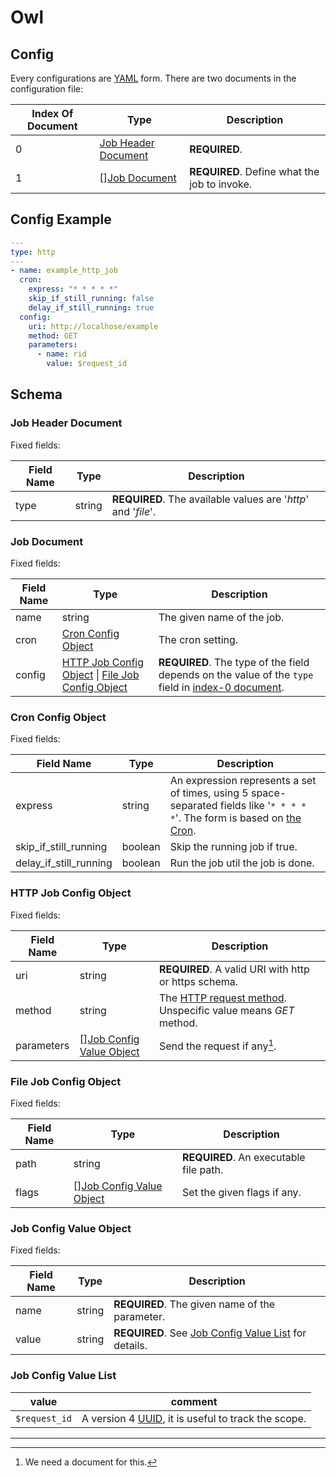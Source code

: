 # Owl

## Config

Every configurations are [YAML](https://en.wikipedia.org/wiki/YAML) form.
There are two documents in the configuration file:

| Index Of Document | Type | Description |
| --- | --- | --- |
| 0 | [Job Header Document](#job-header-document) | **REQUIRED**. |
| 1 | \[\][Job Document](#job-document) | **REQUIRED**. Define what the job to invoke. |

## Config Example

```yaml
---
type: http
---
- name: example_http_job
  cron:
    express: "* * * * *"
    skip_if_still_running: false
    delay_if_still_running: true
  config:
    uri: http://localhose/example
    method: GET
    parameters:
      - name: rid
        value: $request_id
```

## Schema

### Job Header Document

Fixed fields:

| Field Name | Type | Description |
| --- | --- | --- |
| type | string | **REQUIRED**. The available values are '*http*' and '*file*'. |

### Job Document

Fixed fields:

| Field Name | Type | Description |
| --- | --- | --- |
| name | string | The given name of the job. |
| cron | [Cron Config Object](#cron-config-object) | The cron setting. |
| config | [HTTP Job Config Object](#http-job-config-object) \| [File Job Config Object](#file-job-config-object) | **REQUIRED**. The type of the field depends on the value of the `type` field in [index-0 document](#job-header-document). |

### Cron Config Object

Fixed fields:

| Field Name | Type | Description |
| --- | --- | --- |
| express | string | An expression represents a set of times, using 5 space-separated fields like '`* * * * *`'. The form is based on [the Cron](https://en.wikipedia.org/wiki/Cron). |
| skip_if_still_running | boolean | Skip the running job if true. |
| delay_if_still_running | boolean | Run the job util the job is done. |

### HTTP Job Config Object

Fixed fields:

| Field Name | Type | Description |
| --- | --- | --- |
| uri | string | **REQUIRED**. A valid URI with http or https schema. |
| method | string | The [HTTP request method](https://en.wikipedia.org/wiki/Hypertext_Transfer_Protocol#Request_methods). Unspecific value means *GET* method. |
| parameters | \[\][Job Config Value Object](#job-config-value-object) | Send the request if any[^http-params]. |

### File Job Config Object

Fixed fields:

| Field Name | Type | Description |
| --- | --- | --- |
| path | string | **REQUIRED**. An executable file path. |
| flags | \[\][Job Config Value Object](#job-config-value-object) | Set the given flags if any. |

### Job Config Value Object

Fixed fields:

| Field Name | Type | Description |
| --- | --- | --- |
| name | string | **REQUIRED**. The given name of the parameter. |
| value | string | **REQUIRED**. See [Job Config Value List](#job-config-value-list) for details. |

### Job Config Value List

| value | comment |
| --- | --- |
| `$request_id` | A version 4 [UUID](https://en.wikipedia.org/wiki/Universally_unique_identifier), it is useful to track the scope. |

---

[^http-params]: We need a document for this.
